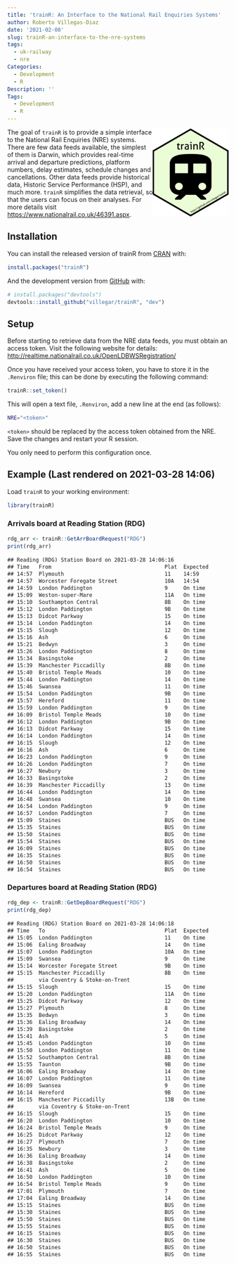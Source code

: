 ```yaml
---
title: 'trainR: An Interface to the National Rail Enquiries Systems'
author: Roberto Villegas-Diaz
date: '2021-02-08'
slug: trainR-an-interface-to-the-nre-systems
tags:
  - uk-railway
  - nre
Categories:
  - Development
  - R
Description: ''
Tags:
  - Development
  - R
---
```


<img src="https://raw.githubusercontent.com/villegar/trainR/main/inst/images/logo.png" alt="logo" align="right" height=200px/>

The goal of `trainR` is to provide a simple interface to the 
National Rail Enquiries (NRE) systems. There are few data feeds 
available, the simplest of them is Darwin, which provides real-time 
arrival and departure predictions, platform numbers, delay estimates, 
schedule changes and cancellations. Other data feeds provide historical 
data, Historic Service Performance (HSP), and much more. `trainR` 
simplifies the data retrieval, so that the users can focus on their 
analyses. For more details visit 
https://www.nationalrail.co.uk/46391.aspx.

## Installation

You can install the released version of trainR from [CRAN](https://CRAN.R-project.org) with:

``` r
install.packages("trainR")
```

And the development version from [GitHub](https://github.com/) with:

``` r
# install.packages("devtools")
devtools::install_github("villegar/trainR", "dev")
```

## Setup
Before starting to retrieve data from the NRE data feeds, you must obtain an access token. 
Visit the following website for details: http://realtime.nationalrail.co.uk/OpenLDBWSRegistration/

Once you have received your access token, you have to store it in the `.Renviron` file; this can be 
done by executing the following command:


```r
trainR::set_token()
```

This will open a text file, `.Renviron`, add a new line at the end (as follows):

```bash
NRE="<token>"
```

`<token>` should be replaced by the access token obtained from the NRE. Save the changes and restart 
your R session.

You only need to perform this configuration once.

## Example (Last rendered on 2021-03-28 14:06)

Load `trainR` to your working environment:

```r
library(trainR)
```

### Arrivals board at Reading Station (RDG)


```r
rdg_arr <- trainR::GetArrBoardRequest("RDG")
print(rdg_arr)
```

```
## Reading (RDG) Station Board on 2021-03-28 14:06:16
## Time   From                                    Plat  Expected
## 14:57  Plymouth                                11    14:59
## 14:57  Worcester Foregate Street               10A   14:54
## 14:59  London Paddington                       9     On time
## 15:09  Weston-super-Mare                       11A   On time
## 15:10  Southampton Central                     8B    On time
## 15:12  London Paddington                       9B    On time
## 15:13  Didcot Parkway                          15    On time
## 15:14  London Paddington                       14    On time
## 15:15  Slough                                  12    On time
## 15:16  Ash                                     6     On time
## 15:21  Bedwyn                                  3     On time
## 15:26  London Paddington                       8     On time
## 15:34  Basingstoke                             2     On time
## 15:39  Manchester Piccadilly                   8B    On time
## 15:40  Bristol Temple Meads                    10    On time
## 15:44  London Paddington                       14    On time
## 15:46  Swansea                                 11    On time
## 15:54  London Paddington                       9B    On time
## 15:57  Hereford                                11    On time
## 15:59  London Paddington                       9     On time
## 16:09  Bristol Temple Meads                    10    On time
## 16:12  London Paddington                       9B    On time
## 16:13  Didcot Parkway                          15    On time
## 16:14  London Paddington                       14    On time
## 16:15  Slough                                  12    On time
## 16:16  Ash                                     6     On time
## 16:23  London Paddington                       9     On time
## 16:26  London Paddington                       7     On time
## 16:27  Newbury                                 3     On time
## 16:33  Basingstoke                             2     On time
## 16:39  Manchester Piccadilly                   13    On time
## 16:44  London Paddington                       14    On time
## 16:48  Swansea                                 10    On time
## 16:54  London Paddington                       9     On time
## 16:57  London Paddington                       7     On time
## 15:09  Staines                                 BUS   On time
## 15:35  Staines                                 BUS   On time
## 15:50  Staines                                 BUS   On time
## 15:54  Staines                                 BUS   On time
## 16:09  Staines                                 BUS   On time
## 16:35  Staines                                 BUS   On time
## 16:50  Staines                                 BUS   On time
## 16:54  Staines                                 BUS   On time
```

### Departures board at Reading Station (RDG)


```r
rdg_dep <- trainR::GetDepBoardRequest("RDG")
print(rdg_dep)
```

```
## Reading (RDG) Station Board on 2021-03-28 14:06:18
## Time   To                                      Plat  Expected
## 15:05  London Paddington                       11    On time
## 15:06  Ealing Broadway                         14    On time
## 15:07  London Paddington                       10A   On time
## 15:09  Swansea                                 9     On time
## 15:14  Worcester Foregate Street               9B    On time
## 15:15  Manchester Piccadilly                   8B    On time
##        via Coventry & Stoke-on-Trent           
## 15:15  Slough                                  15    On time
## 15:20  London Paddington                       11A   On time
## 15:25  Didcot Parkway                          12    On time
## 15:27  Plymouth                                8     On time
## 15:35  Bedwyn                                  3     On time
## 15:36  Ealing Broadway                         14    On time
## 15:39  Basingstoke                             2     On time
## 15:41  Ash                                     5     On time
## 15:45  London Paddington                       10    On time
## 15:50  London Paddington                       11    On time
## 15:52  Southampton Central                     8B    On time
## 15:55  Taunton                                 9B    On time
## 16:06  Ealing Broadway                         14    On time
## 16:07  London Paddington                       11    On time
## 16:09  Swansea                                 9     On time
## 16:14  Hereford                                9B    On time
## 16:15  Manchester Piccadilly                   13B   On time
##        via Coventry & Stoke-on-Trent           
## 16:15  Slough                                  15    On time
## 16:20  London Paddington                       10    On time
## 16:24  Bristol Temple Meads                    9     On time
## 16:25  Didcot Parkway                          12    On time
## 16:27  Plymouth                                7     On time
## 16:35  Newbury                                 3     On time
## 16:36  Ealing Broadway                         14    On time
## 16:38  Basingstoke                             2     On time
## 16:41  Ash                                     5     On time
## 16:50  London Paddington                       10    On time
## 16:54  Bristol Temple Meads                    9     On time
## 17:01  Plymouth                                7     On time
## 17:04  Ealing Broadway                         14    On time
## 15:15  Staines                                 BUS   On time
## 15:30  Staines                                 BUS   On time
## 15:50  Staines                                 BUS   On time
## 15:55  Staines                                 BUS   On time
## 16:15  Staines                                 BUS   On time
## 16:30  Staines                                 BUS   On time
## 16:50  Staines                                 BUS   On time
## 16:55  Staines                                 BUS   On time
```
